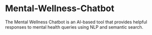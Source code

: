 # Mental-Wellness-Chatbot
The Mental Wellness Chatbot is an AI-based tool that provides helpful responses to mental health queries using NLP and semantic search.
